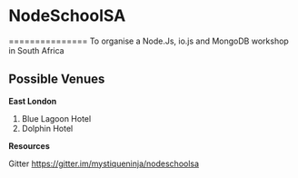 # NodeSchoolSA
===============
To organise a Node.Js, io.js and MongoDB workshop in South Africa

## Possible Venues

**East London**
<ol>
 <li>Blue Lagoon Hotel</li>
 <li>Dolphin Hotel</li>
</ol>

**Resources**

Gitter https://gitter.im/mystiqueninja/nodeschoolsa
